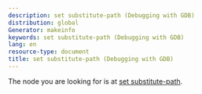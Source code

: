 ```yaml
---
description: set substitute-path (Debugging with GDB)
distribution: global
Generator: makeinfo
keywords: set substitute-path (Debugging with GDB)
lang: en
resource-type: document
title: set substitute-path (Debugging with GDB)
---
```

The node you are looking for is at [set substitute-path](Source-Path.html#set-substitute_002dpath).

